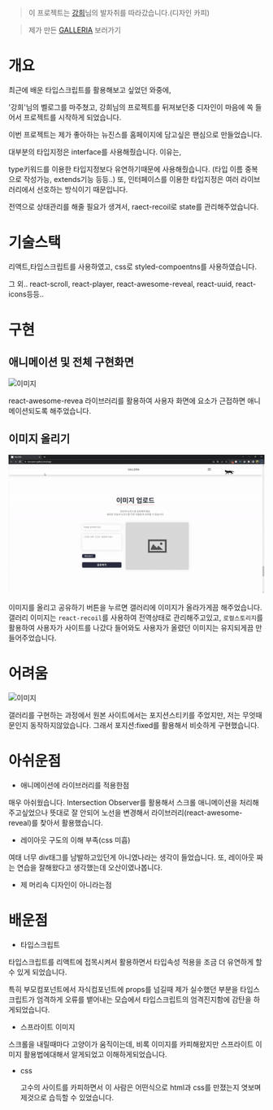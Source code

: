 > 이 프로젝트는 [강희](https://github.com/kheeyaa)님의 발자취를 따라갔습니다.(디자인 카피)<br/>

> 제가 만든 [GALLERIA](https://new-jeans-gallery.vercel.app/) 보러가기

# 개요

최근에 배운 타입스크립트를 활용해보고 싶었던 와중에,

'강희'님의 벨로그를 마주쳤고, 강희님의 프로젝트를 뒤져보던중 디자인이 마음에 쏙 들어서 프로젝트를 시작하게 되었습니다.

이번 프로젝트는 제가 좋아하는 뉴진스를 홈페이지에 담고싶은 팬심으로 만들었습니다.

대부분의 타입지정은 interface를 사용해줬습니다. 이유는,

type키워드를 이용한 타입지정보다 유연하기때문에 사용해줬습니다.
(타입 이름 중복으로 작성가능, extends기능 등등..)
또, 인터페이스를 이용한 타입지정은 여러 라이브러리에서 선호하는 방식이기 때문입니다.

전역으로 상태관리를 해줄 필요가 생겨서, raect-recoil로 state를 관리해주었습니다.

# 기술스택

리액트,타입스크립트를 사용하였고, css로 styled-compoentns를 사용하였습니다.

그 외..
react-scroll, react-player, react-awesome-reveal, react-uuid, react-icons등등..

# 구현

## 애니메이션 및 전체 구현화면

![이미지](public/assets/images/test1.gif)

react-awesome-revea 라이브러리를 활용하여 사용자 화면에 요소가 근접하면 애니메이션되도록 해주었습니다.

## 이미지 올리기

![이미지](public/assets/images/test2.gif)

이미지를 올리고 공유하기 버튼을 누르면 갤러리에 이미지가 올라가게끔 해주었습니다.
갤러리 이미지는 `react-recoil`를 사용하여 전역상태로 관리해주고있고, `로컬스토리지`를 활용하여 사용자가 사이트를 나갔다 들어와도 사용자가 올렸던 이미지는 유지되게끔 만들어주었습니다.

# 어려움

![이미지](public/assets/images/test3.gif)

갤러리를 구현하는 과정에서 원본 사이트에서는 포지션스티키를 주었지만, 저는 무엇때문인지 동작하지않았습니다. 그래서 포지션:fixed를 활용해서 비슷하게 구현했습니다.

# 아쉬운점

- 애니메이션에 라이브러리를 적용한점

매우 아쉬웠습니다. Intersection Observer를 활용해서 스크롤 애니메이션을 처리해주고싶었으나 뜻대로 잘 안되어 노선을 변경해서 라이브러리(react-awesome-reveal)를 찾아서 활용했습니다. <br/>

- 레이아웃 구도의 이해 부족(css 미흡)

여태 너무 div태그를 남발하고있던게 아니였나라는 생각이 들었습니다.
또, 레이아웃 짜는 연습을 잘해왔다고 생각했는데 오산이였나봅니다.

- 제 머리속 디자인이 아니라는점

# 배운점

- 타입스크립트

타입스크립트를 리액트에 접목시켜서 활용하면서 타입속성 적용을 조금 더 유연하게 할 수 있게 되었습니다.

특히 부모컴포넌트에서 자식컴포넌트에 props를 넘길때 제가 실수했던 부분을 타입스크립트가 엄격하게 오류를 뱉어내는 모습에서 타입스크립트의 엄격진지함에 감탄을 하게되었습니다.

- 스프라이트 이미지

스크롤을 내릴때마다 고양이가 움직이는데, 비록 이미지를 카피해왔지만 스프라이트 이미지 활용법에대해서 알게되었고 이해하게되었습니다.

- css

  고수의 사이트를 카피하면서 이 사람은 어떤식으로 html과 css를 만졌는지 엿보며 제것으로 습득할 수 있었습니다.
